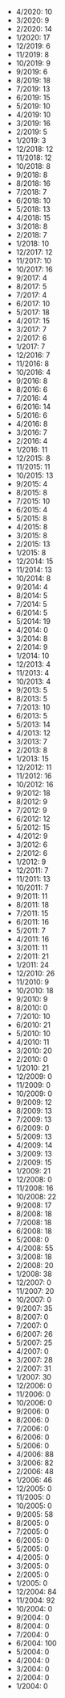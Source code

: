 *  4/2020: 10
*  3/2020: 9
*  2/2020: 14
*  1/2020: 17
*  12/2019: 6
*  11/2019: 8
*  10/2019: 9
*  9/2019: 6
*  8/2019: 18
*  7/2019: 13
*  6/2019: 15
*  5/2019: 10
*  4/2019: 10
*  3/2019: 16
*  2/2019: 5
*  1/2019: 3
*  12/2018: 12
*  11/2018: 12
*  10/2018: 8
*  9/2018: 8
*  8/2018: 16
*  7/2018: 7
*  6/2018: 10
*  5/2018: 13
*  4/2018: 15
*  3/2018: 8
*  2/2018: 7
*  1/2018: 10
*  12/2017: 12
*  11/2017: 10
*  10/2017: 16
*  9/2017: 4
*  8/2017: 5
*  7/2017: 4
*  6/2017: 10
*  5/2017: 18
*  4/2017: 15
*  3/2017: 7
*  2/2017: 6
*  1/2017: 7
*  12/2016: 7
*  11/2016: 8
*  10/2016: 4
*  9/2016: 8
*  8/2016: 6
*  7/2016: 4
*  6/2016: 14
*  5/2016: 6
*  4/2016: 8
*  3/2016: 7
*  2/2016: 4
*  1/2016: 11
*  12/2015: 8
*  11/2015: 11
*  10/2015: 13
*  9/2015: 4
*  8/2015: 8
*  7/2015: 10
*  6/2015: 4
*  5/2015: 8
*  4/2015: 8
*  3/2015: 8
*  2/2015: 13
*  1/2015: 8
*  12/2014: 15
*  11/2014: 13
*  10/2014: 8
*  9/2014: 4
*  8/2014: 5
*  7/2014: 5
*  6/2014: 5
*  5/2014: 19
*  4/2014: 0
*  3/2014: 8
*  2/2014: 9
*  1/2014: 10
*  12/2013: 4
*  11/2013: 4
*  10/2013: 4
*  9/2013: 5
*  8/2013: 5
*  7/2013: 10
*  6/2013: 5
*  5/2013: 14
*  4/2013: 12
*  3/2013: 7
*  2/2013: 8
*  1/2013: 15
*  12/2012: 11
*  11/2012: 16
*  10/2012: 16
*  9/2012: 18
*  8/2012: 9
*  7/2012: 9
*  6/2012: 12
*  5/2012: 15
*  4/2012: 9
*  3/2012: 6
*  2/2012: 6
*  1/2012: 9
*  12/2011: 7
*  11/2011: 13
*  10/2011: 7
*  9/2011: 11
*  8/2011: 18
*  7/2011: 15
*  6/2011: 16
*  5/2011: 7
*  4/2011: 16
*  3/2011: 11
*  2/2011: 21
*  1/2011: 24
*  12/2010: 26
*  11/2010: 9
*  10/2010: 18
*  9/2010: 9
*  8/2010: 0
*  7/2010: 10
*  6/2010: 21
*  5/2010: 10
*  4/2010: 11
*  3/2010: 20
*  2/2010: 0
*  1/2010: 21
*  12/2009: 0
*  11/2009: 0
*  10/2009: 0
*  9/2009: 12
*  8/2009: 13
*  7/2009: 13
*  6/2009: 0
*  5/2009: 13
*  4/2009: 14
*  3/2009: 13
*  2/2009: 15
*  1/2009: 21
*  12/2008: 0
*  11/2008: 16
*  10/2008: 22
*  9/2008: 17
*  8/2008: 18
*  7/2008: 18
*  6/2008: 18
*  5/2008: 0
*  4/2008: 55
*  3/2008: 18
*  2/2008: 20
*  1/2008: 38
*  12/2007: 0
*  11/2007: 20
*  10/2007: 0
*  9/2007: 35
*  8/2007: 0
*  7/2007: 0
*  6/2007: 26
*  5/2007: 25
*  4/2007: 0
*  3/2007: 28
*  2/2007: 31
*  1/2007: 30
*  12/2006: 0
*  11/2006: 0
*  10/2006: 0
*  9/2006: 0
*  8/2006: 0
*  7/2006: 0
*  6/2006: 0
*  5/2006: 0
*  4/2006: 88
*  3/2006: 82
*  2/2006: 48
*  1/2006: 46
*  12/2005: 0
*  11/2005: 0
*  10/2005: 0
*  9/2005: 58
*  8/2005: 0
*  7/2005: 0
*  6/2005: 0
*  5/2005: 0
*  4/2005: 0
*  3/2005: 0
*  2/2005: 0
*  1/2005: 0
*  12/2004: 84
*  11/2004: 92
*  10/2004: 0
*  9/2004: 0
*  8/2004: 0
*  7/2004: 0
*  6/2004: 100
*  5/2004: 0
*  4/2004: 0
*  3/2004: 0
*  2/2004: 0
*  1/2004: 0